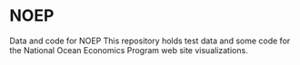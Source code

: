 # NOEP
Data and code for NOEP
This repository holds test data and some code for the National Ocean Economics Program web site visualizations.
